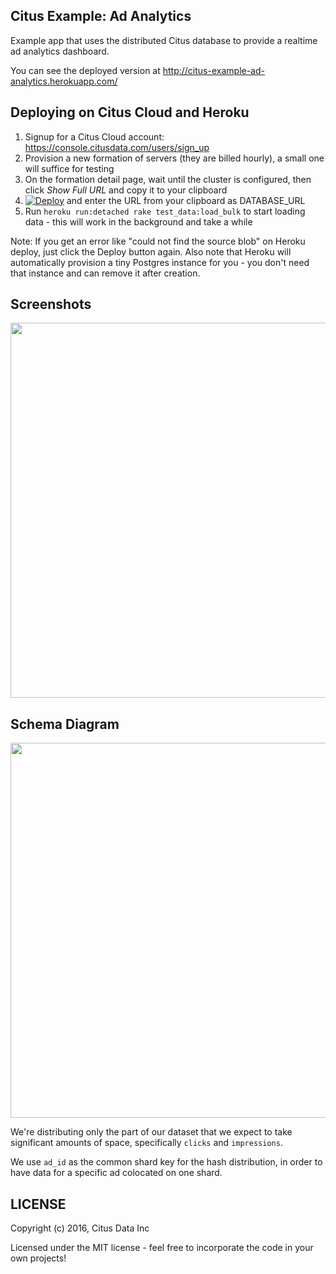 ## Citus Example: Ad Analytics

Example app that uses the distributed Citus database to provide a realtime ad analytics dashboard.

You can see the deployed version at http://citus-example-ad-analytics.herokuapp.com/

## Deploying on Citus Cloud and Heroku

1. Signup for a Citus Cloud account: https://console.citusdata.com/users/sign_up
2. Provision a new formation of servers (they are billed hourly), a small one will suffice for testing
3. On the formation detail page, wait until the cluster is configured, then click *Show Full URL* and copy it to your clipboard
4. [![Deploy](https://www.herokucdn.com/deploy/button.svg)](https://heroku.com/deploy?template=https://github.com/citusdata/citus-example-ad-analytics) and enter the URL from your clipboard as DATABASE_URL
5. Run `heroku run:detached rake test_data:load_bulk` to start loading data - this will work in the background and take a while

Note: If you get an error like "could not find the source blob" on Heroku deploy, just click the Deploy button again. Also note that Heroku will automatically provision a tiny Postgres instance for you - you don't need that instance and can remove it after creation.

## Screenshots

<img src="http://cl.ly/0y430z3l122y/Screen%20Shot%202016-06-01%20at%206.15.02%20PM.png" width="600" />

## Schema Diagram

<img src="http://cl.ly/0n3G0Q453p1X/schema_diagram.png" width="600" />

We're distributing only the part of our dataset that we expect to take significant amounts of space, specifically
`clicks` and `impressions`.

We use `ad_id` as the common shard key for the hash distribution, in order to have data for a specific ad colocated on one shard.

## LICENSE

Copyright (c) 2016, Citus Data Inc

Licensed under the MIT license - feel free to incorporate the code in your own projects!
